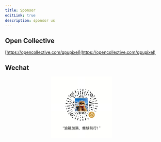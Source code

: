 ```yaml
---
title: Sponsor
editLink: true
description: sponsor us
---
```


## Open Collective
 [https://opencollective.com/gpupixel](https://opencollective.com/gpupixel)

## Wechat
 
<p align="center">
    <img src="../image/wechat_sponsor.jpg" alt="wechat" width="40%"/>
</p>